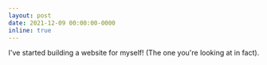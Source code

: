 ```yaml
---
layout: post
date: 2021-12-09 00:00:00-0000
inline: true
---
```


I've started building a website for myself! (The one you're looking at in fact).
